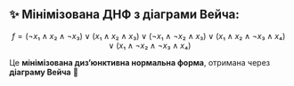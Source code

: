 ## ✨ Мінімізована ДНФ з діаграми Вейча:

$$
f = (\neg x₁ \land x₂ \land \neg x₃) \lor (x₁ \land x₂ \land x₃) \lor (\neg x₁ \land \neg x₂ \land x₃) \lor (x₁ \land x₂ \land \neg x₃ \land x₄) \lor (x₁ \land \neg x₂ \land \neg x₃ \land x₄)
$$

Це **мінімізована диз’юнктивна нормальна форма**, отримана через **діаграму Вейча** 🧠